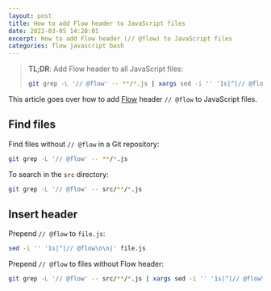 ```yaml
---
layout: post
title: How to add Flow header to JavaScript files
date: 2022-03-05 14:28:01
excerpt: How to add Flow header (// @flow) to JavaScript files
categories: flow javascript bash
---
```


> **TL;DR**: Add Flow header to all JavaScript files:
>
> ```sh
> git grep -L '// @flow' -- **/*.js | xargs sed -i '' '1s|^|// @flow\n\n|'
> ```

This article goes over how to add [Flow](https://flow.org/) header `// @flow` to JavaScript files.

## Find files

Find files without `// @flow` in a Git repository:

```sh
git grep -L '// @flow' -- **/*.js
```

To search in the `src` directory:

```sh
git grep -L '// @flow' -- src/**/*.js
```

## Insert header

Prepend `// @flow` to `file.js`:

```sh
sed -i '' '1s|^|// @flow\n\n|' file.js
```

Prepend `// @flow` to files without Flow header:

```sh
git grep -L '// @flow' -- src/**/*.js | xargs sed -i '' '1s|^|// @flow\n\n|'
```

